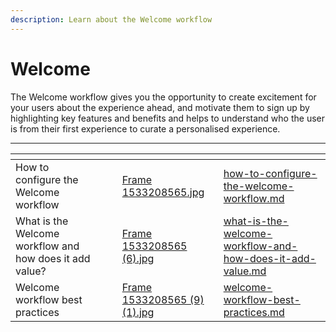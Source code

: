 ```yaml
---
description: Learn about the Welcome workflow
---
```


# Welcome

The Welcome workflow gives you the opportunity to create excitement for your users about the experience ahead, and motivate them to sign up by highlighting key features and benefits and helps to understand who the user is from their first experience to curate a personalised experience.&#x20;

***

<table data-view="cards"><thead><tr><th></th><th></th><th></th><th data-hidden data-card-cover data-type="files"></th><th data-hidden data-card-target data-type="content-ref"></th></tr></thead><tbody><tr><td>How to configure the Welcome workflow</td><td></td><td></td><td><a href="../../../.gitbook/assets/Frame 1533208565.jpg">Frame 1533208565.jpg</a></td><td><a href="how-to-configure-the-welcome-workflow.md">how-to-configure-the-welcome-workflow.md</a></td></tr><tr><td>What is the Welcome workflow and how does it add value? </td><td></td><td></td><td><a href="../../../.gitbook/assets/Frame 1533208565 (6).jpg">Frame 1533208565 (6).jpg</a></td><td><a href="what-is-the-welcome-workflow-and-how-does-it-add-value.md">what-is-the-welcome-workflow-and-how-does-it-add-value.md</a></td></tr><tr><td>Welcome workflow best practices </td><td></td><td></td><td><a href="../../../.gitbook/assets/Frame 1533208565 (9) (1).jpg">Frame 1533208565 (9) (1).jpg</a></td><td><a href="welcome-workflow-best-practices.md">welcome-workflow-best-practices.md</a></td></tr></tbody></table>



